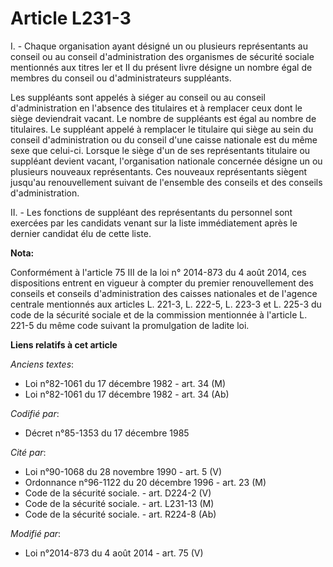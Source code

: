 # Article L231-3

I. - Chaque organisation ayant désigné un ou plusieurs représentants au conseil ou au conseil d'administration des organismes
de sécurité sociale mentionnés aux titres Ier et II du présent livre désigne un nombre égal de membres du conseil ou
d'administrateurs suppléants.

Les suppléants sont appelés à siéger au conseil ou au conseil d'administration en l'absence des titulaires et à remplacer
ceux dont le siège deviendrait vacant. Le nombre de suppléants est égal au nombre de titulaires. Le suppléant appelé à
remplacer le titulaire qui siège au sein du conseil d'administration ou du conseil d'une caisse nationale est du même sexe
que celui-ci. Lorsque le siège d'un de ses représentants titulaire ou suppléant devient vacant, l'organisation nationale
concernée désigne un ou plusieurs nouveaux représentants. Ces nouveaux représentants siègent jusqu'au renouvellement suivant
de l'ensemble des conseils et des conseils d'administration.

II. - Les fonctions de suppléant des représentants du personnel sont exercées par les candidats venant sur la liste
immédiatement après le dernier candidat élu de cette liste.

**Nota:**

Conformément à l'article 75 III de la loi n° 2014-873 du 4 août 2014, ces dispositions entrent en vigueur à compter du
premier renouvellement des conseils et conseils d'administration des caisses nationales et de l'agence centrale mentionnés
aux articles L. 221-3, L. 222-5, L. 223-3 et L. 225-3 du code de la sécurité sociale et de la commission mentionnée à
l'article L. 221-5 du même code suivant la promulgation de ladite loi.

**Liens relatifs à cet article**

_Anciens textes_:

  - Loi n°82-1061 du 17 décembre 1982 - art. 34 (M)
  - Loi n°82-1061 du 17 décembre 1982 - art. 34 (Ab)

_Codifié par_:

  - Décret n°85-1353 du 17 décembre 1985

_Cité par_:

  - Loi n°90-1068 du 28 novembre 1990 - art. 5 (V)
  - Ordonnance n°96-1122 du 20 décembre 1996 - art. 23 (M)
  - Code de la sécurité sociale. - art. D224-2 (V)
  - Code de la sécurité sociale. - art. L231-13 (M)
  - Code de la sécurité sociale. - art. R224-8 (Ab)

_Modifié par_:

  - Loi n°2014-873 du 4 août 2014 - art. 75 (V)
